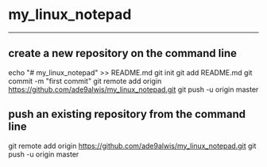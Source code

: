 # my_linux_notepad
------------------
create a new repository on the command line
-----------------------------------------------
echo "# my_linux_notepad" >> README.md
git init
git add README.md
git commit -m "first commit"
git remote add origin https://github.com/ade9alwis/my_linux_notepad.git
git push -u origin master
                
push an existing repository from the command line
-------------------------------------------------
git remote add origin https://github.com/ade9alwis/my_linux_notepad.git
git push -u origin master
